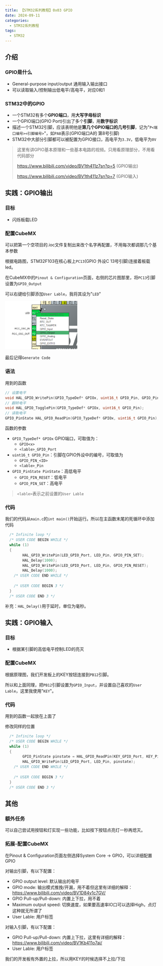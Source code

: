 ```yaml
---
title: 【STM32系列教程】0x03 GPIO
date: 2024-09-11
categories:
  - STM32系列教程
tags:
  - STM32
---
```

## 介绍

### GPIO是什么

- General-purpose input/output 通用输入输出接口
- 可以读取输入/控制输出低电平/高电平，对应0和1

### STM32中的GPIO

- 一个STM32有多个**GPIO端口**，用**大写字母标识**
- 一个GPIO端口(GPIO Port)引出了多个**引脚**，用**数字标识**
- 描述一个STM32引脚，应该表明他是**第几个GPIO端口的几号引脚**，记为"`P<端口编号><引脚编号>`"，如`PA8`表示(GPIO端口A的 第8号引脚)
- STM32中大部分引脚都可以被配置为GPIO接口，高电平为`3.3V`，低电平为`0V`

>这里有讲GPIO基本原理和一些基本电路的视频。只用看原理部分，不用看代码部分
>
>https://www.bilibili.com/video/BV1th411z7sn?p=5 (GPIO输出)
>
>https://www.bilibili.com/video/BV1th411z7sn?p=7 (GPIO输入)

## 实践：GPIO输出

### 目标

- 闪烁板载LED

### 配置CubeMX

可以把第一个空项目的.ioc文件复制出来改个名字再配置，不用每次都调那几个基本参数

根据电路图，STM32F103在核心板上`PC13`(GPIO 外设C 13号引脚)连接着板载led。

在CubeMX中的`Pinout & Configuration`页面，右侧的芯片图那里，将`PC13`引脚设置为`GPIO_Output`

可以右键给引脚添加`User Lable`，我将其设为"`LED`"

<img src="image-20230730023141975.png" alt="image-20230730023141975" style="zoom: 50%;" /> 

最后记得`Generate Code`

### 语法

用到的函数

```c
// 设置电平
void HAL_GPIO_WritePin(GPIO_TypeDef* GPIOx, uint16_t GPIO_Pin, GPIO_PinState PinState);
// 翻转电平
void HAL_GPIO_TogglePin(GPIO_TypeDef* GPIOx, uint16_t GPIO_Pin);
// 读取电平
GPIO_PinState HAL_GPIO_ReadPin(GPIO_TypeDef* GPIOx, uint16_t GPIO_Pin);
```

函数的参数

- `GPIO_TypeDef* GPIOx` GPIO端口，可取值为：
  - `GPIO<x>`
  - `<lable>_GPIO_Port`
- `uint16_t GPIO_Pin`：引脚在GPIO外设中的编号，可取值为
  - `GPIO_PIN_<ID>`
  - `<lable>_Pin`
- `GPIO_PinState PinState`：高低电平
  - `GPIO_PIN_RESET`：低电平
  - `GPIO_PIN_SET`：高电平

> `<lable>`表示之前设置的`User Lable`

### 代码

我们的代码从`main.c`的`int main()`开始运行。所以在主函数末尾的死循环中添加代码

```c
  /* Infinite loop */
  /* USER CODE BEGIN WHILE */
  while (1)
  {
        HAL_GPIO_WritePin(LED_GPIO_Port, LED_Pin, GPIO_PIN_SET);
        HAL_Delay(1000);
        HAL_GPIO_WritePin(LED_GPIO_Port, LED_Pin, GPIO_PIN_RESET);
        HAL_Delay(1000);
    /* USER CODE END WHILE */

    /* USER CODE BEGIN 3 */
  }
  /* USER CODE END 3 */
```

补充：`HAL_Delay()`用于延时，单位为毫秒。

## 实践：GPIO输入

### 目标

- 根据某引脚的高低电平控制LED的亮灭

### 配置CubeMX

根据原理图，我们开发板上的KEY按钮连接到`PB12`引脚。

所以和上面同理，把`PB12`引脚设置为`GPIO_Input`，并设置自己喜欢的`User Lable`，这里我使用"`KEY`"。

### 代码

用到的函数一起放在上面了

修改同样的位置

```c
  /* Infinite loop */
  /* USER CODE BEGIN WHILE */
  while (1)
  {
        GPIO_PinState pinstate = HAL_GPIO_ReadPin(KEY_GPIO_Port, KEY_Pin);
        HAL_GPIO_WritePin(LED_GPIO_Port, LED_Pin, pinstate);
    /* USER CODE END WHILE */

    /* USER CODE BEGIN 3 */
  }
  /* USER CODE END 3 */
```

## 其他

### 额外任务

可以自己尝试用按钮和灯实现一些功能，比如按下按钮点亮灯一秒再熄灭。

### 拓展-配置CubeMX

在Pinout & Configuration页面左侧选择System Core -> GPIO，可以详细配置GPIO

对输出引脚，有以下配置：

- GPIO output level: 默认输出的电平
- GPIO mode: 输出模式推挽/开漏，用不着但这里有详细的解释：https://www.bilibili.com/video/BV1D84y1c7GV/
- GPIO Pull-up/Pull-down: 内置上下拉，用不着
- Maximum output speed: 切换速度，如果要高速率IO口可以选择High，点灯这种就无所谓了
- User Lable: 用户标签

对输入引脚，有以下配置：

- GPIO Pull-up/Pull-down: 内置上下拉，这里有详细的解释：https://www.bilibili.com/video/BV1Kb411o7ai/
- User Lable: 用户标签

我们的开发板有外置的上拉，所以用KEY的时候选择不上拉/下拉

